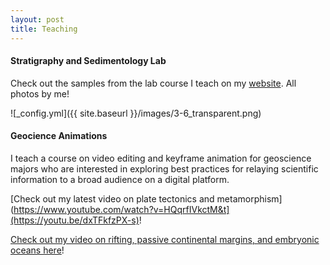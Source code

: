 ```yaml
---
layout: post
title: Teaching
---
```

#### Stratigraphy and Sedimentology Lab
Check out the samples from the lab course I teach on my [website](https://labs.utdallas.edu/geosamples). All photos by me!

![_config.yml]({{ site.baseurl }}/images/3-6_transparent.png)

#### Geocience Animations
I teach a course on video editing and keyframe animation for geoscience majors who are interested in exploring best practices for relaying scientific information to a broad audience on a digital platform. 

[Check out my latest video on plate tectonics and metamorphism](https://www.youtube.com/watch?v=HQqrfIVkctM&t](https://youtu.be/dxTFkfzPX-s)!

[Check out my video on rifting, passive continental margins, and embryonic oceans here](https://www.youtube.com/watch?v=HQqrfIVkctM&t)!






